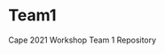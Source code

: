 # Team1
Cape 2021 Workshop Team 1 Repository 

   [Plant 1 Parameters]: <https://cape2021.github.io/plantajs/index.html>
   [Plant 1 Charts]: <https://cape2021.github.io/plantajs/chart.html>
